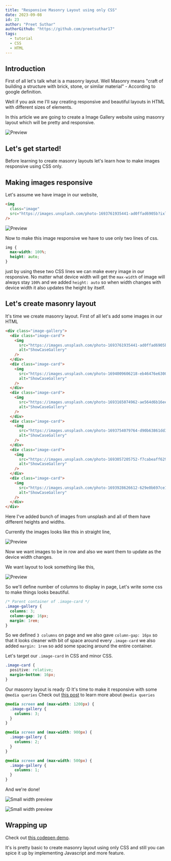 ```yaml
---
title: "Responsive Masonry Layout using only CSS"
date: 2023-09-08
id: 23
author: "Preet Suthar"
authorGithub: "https://github.com/preetsuthar17"
tags:
  - tutorial
  - CSS
  - HTML
---
```


## Introduction

First of all let's talk what is a masonry layout. Well Masonry means "craft of building a structure with brick, stone, or similar material" - According to google definition.

Well if you ask me I'll say creating responsive and beautiful layouts in HTML with different sizes of elements.

In this article we are going to create a Image Gallery website using masonry layout which will be pretty and responsive.

![Preview](https://dev-to-uploads.s3.amazonaws.com/uploads/articles/cz5k7dqncu0v5a97djlh.png)

## Let's get started!

Before learning to create masonry layouts let's learn how to make images responsive using CSS only.

## Making images responsive

Let's assume we have image in our website,

```html
<img
  class="image"
  src="https://images.unsplash.com/photo-1693761935441-ad0ffad6905b?ixlib=rb-4.0.3&ixid=M3wxMjA3fDB8MHx0b3BpYy1mZWVkfDF8NnNNVmpUTFNrZVF8fGVufDB8fHx8fA%3D%3D&auto=format&fit=crop&w=500&q=60"
/>
```

![Preview](https://dev-to-uploads.s3.amazonaws.com/uploads/articles/3nc2lohrj6hamh27o8pe.png)

Now to make this image responsive we have to use only two lines of css.

```css
img {
  max-width: 100%;
  height: auto;
}
```

just by using these two CSS lines we can make every image in our responsive. No matter what device width will get the `max-width` of image will always stay `100%` and we added `height: auto` so when width changes with device width it also updates the height by itself.

## Let's create masonry layout

It's time we create masonry layout. First of all let's add some images in our HTML

```html
<div class="image-gallery">
  <div class="image-card">
    <img
      src="https://images.unsplash.com/photo-1693761935441-ad0ffad6905b?ixlib=rb-4.0.3&ixid=M3wxMjA3fDB8MHx0b3BpYy1mZWVkfDF8NnNNVmpUTFNrZVF8fGVufDB8fHx8fA%3D%3D&auto=format&fit=crop&w=500&q=60"
      alt="ShowCaseGallery"
    />
  </div>
  <div class="image-card">
    <img
      src="https://images.unsplash.com/photo-1694009606218-eb46476e6300?ixlib=rb-4.0.3&ixid=M3wxMjA3fDB8MHx0b3BpYy1mZWVkfDR8NnNNVmpUTFNrZVF8fGVufDB8fHx8fA%3D%3D&auto=format&fit=crop&w=500&q=60"
      alt="ShowCaseGallery"
    />
  </div>
  <div class="image-card">
    <img
      src="https://images.unsplash.com/photo-1693165074962-ae564d6b16ee?ixlib=rb-4.0.3&ixid=M3wxMjA3fDB8MHx0b3BpYy1mZWVkfDJ8NnNNVmpUTFNrZVF8fGVufDB8fHx8fA%3D%3D&auto=format&fit=crop&w=500&q=60"
      alt="ShowCaseGallery"
    />
  </div>
  <div class="image-card">
    <img
      src="https://images.unsplash.com/photo-1693754079764-d90b63861dd3?ixlib=rb-4.0.3&ixid=M3wxMjA3fDB8MHx0b3BpYy1mZWVkfDZ8NnNNVmpUTFNrZVF8fGVufDB8fHx8fA%3D%3D&auto=format&fit=crop&w=500&q=60"
      alt="ShowCaseGallery"
    />
  </div>
  <div class="image-card">
    <img
      src="https://images.unsplash.com/photo-1693057205752-f7cabeaff629?ixlib=rb-4.0.3&ixid=M3wxMjA3fDB8MHx0b3BpYy1mZWVkfDl8NnNNVmpUTFNrZVF8fGVufDB8fHx8fA%3D%3D&auto=format&fit=crop&w=500&q=60"
      alt="ShowCaseGallery"
    />
  </div>
  <div class="image-card">
    <img
      src="https://images.unsplash.com/photo-1693928626612-629e0b697ce1?ixlib=rb-4.0.3&ixid=M3wxMjA3fDB8MHx0b3BpYy1mZWVkfDEyfDZzTVZqVExTa2VRfHxlbnwwfHx8fHw%3D&auto=format&fit=crop&w=500&q=60"
      alt="ShowCaseGallery"
    />
  </div>
</div>
```

Here I've added bunch of images from unsplash and all of them have different heights and widths.

Currently the images looks like this in straight line,

![Preview](https://dev-to-uploads.s3.amazonaws.com/uploads/articles/lcvcd8nfsdwuuwlip42y.png)

Now we want images to be in row and also we want them to update as the device width changes.

We want layout to look something like this,

![Preview](https://dev-to-uploads.s3.amazonaws.com/uploads/articles/nnp2kpr8eotlbkaqkk4h.png)

So we'll define number of columns to display in page, Let's write some css to make things looks beautiful.

```css
/* Parent container of .image-card */
.image-gallery {
  columns: 3;
  column-gap: 16px;
  margin: 1rem;
}
```

So we defined `3 columns` on page and we also gave `column-gap: 16px` so that it looks cleaner with bit of space around every `.image-card` we also added `margin: 1rem` so add some spacing around the entire container.

Let's target our `.image-card` in CSS and minor CSS.

```css
.image-card {
  positive: relative;
  margin-bottom: 16px;
}
```

Our masonry layout is ready :D It's time to make it responsive with some `@media queries` Check out [this post](https://www.preetsuthar.me/posts/media-screens---css) to learn more about `@media queries`

```css
@media screen and (max-width: 1200px) {
  .image-gallery {
    columns: 3;
  }
}

@media screen and (max-width: 900px) {
  .image-gallery {
    columns: 2;
  }
}

@media screen and (max-width: 500px) {
  .image-gallery {
    columns: 1;
  }
}
```

And we're done!

![Small width preview](https://dev-to-uploads.s3.amazonaws.com/uploads/articles/19gb00c9wvawo9ikosvi.png)

![Small width preview](https://dev-to-uploads.s3.amazonaws.com/uploads/articles/bwq0zrmoyr7s9kedxzvs.png)

## Wrapping up

Check out [this codepen demo](https://codepen.io/preetsuthar17/pen/GRPrepx).

It's is pretty basic to create masonry layout using only CSS and still you can spice it up by implementing Javascript and more feature.
